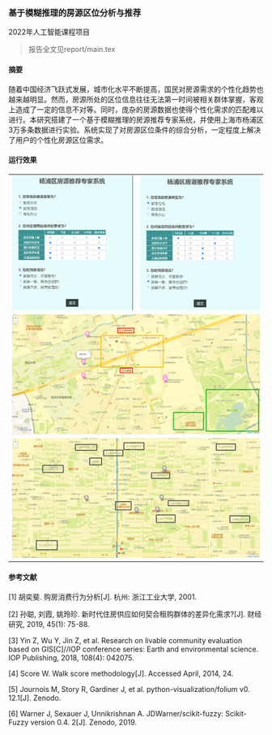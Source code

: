 ### 基于模糊推理的房源区位分析与推荐

2022年人工智能课程项目

> 报告全文见report/main.tex

#### 摘要

随着中国经济飞跃式发展，城市化水平不断提高，国民对房源需求的个性化趋势也越来越明显。然而，房源所处的区位信息往往无法第一时间被相关群体掌握，客观上造成了一定的信息不对等。同时，庞杂的房源数据也使得个性化需求的匹配难以进行。本研究搭建了一个基于模糊推理的房源推荐专家系统，并使用上海市杨浦区3万多条数据进行实验。系统实现了对房源区位条件的综合分析，一定程度上解决了用户的个性化房源区位需求。

#### 运行效果

<table>
<tr>
    <td><img src="./report/pic/用例1表单.png" border=0></td>
    <td><img src="./report/pic/用例2表单.png" border=0></td>
</tr>
<tr>
    <td colspan="2"><img src="./report/pic/用例1结果.png"/></td>
</tr>
<tr>
    <td colspan="2"><img src="./report/pic/用例2结果.png"/></td>
</tr>
</table>


#### 参考文献

[1] 胡奕斐. 购房消费行为分析[J]. 杭州: 浙江工业大学, 2001.

[2] 孙聪, 刘霞, 姚玲珍. 新时代住房供应如何契合租购群体的差异化需求?[J]. 财经研究, 2019, 45(1): 75-88.

[3] Yin Z, Wu Y, Jin Z, et al. Research on livable community evaluation based on GIS[C]//IOP conference series: Earth and environmental science. IOP Publishing, 2018, 108(4): 042075.

[4] Score W. Walk score methodology[J]. Accessed April, 2014, 24.

[5] Journois M, Story R, Gardiner J, et al. python-visualization/folium v0. 12.1[J]. Zenodo.

[6] Warner J, Sexauer J, Unnikrishnan A. JDWarner/scikit-fuzzy: Scikit-Fuzzy version 0.4. 2[J]. Zenodo, 2019.
